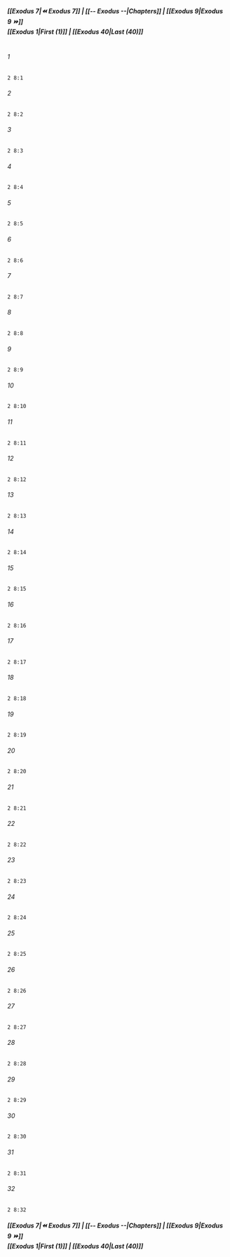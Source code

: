 
##### **[[Exodus 7|⏪ Exodus 7]] | [[-- Exodus --|Chapters]] | [[Exodus 9|Exodus 9 ⏩]]**<br>**[[Exodus 1|First (1)]] | [[Exodus 40|Last (40)]]**<br><br>

###### 1
``` verse
2 8:1
```
###### 2
``` verse
2 8:2
```
###### 3
``` verse
2 8:3
```
###### 4
``` verse
2 8:4
```
###### 5
``` verse
2 8:5
```
###### 6
``` verse
2 8:6
```
###### 7
``` verse
2 8:7
```
###### 8
``` verse
2 8:8
```
###### 9
``` verse
2 8:9
```
###### 10
``` verse
2 8:10
```
###### 11
``` verse
2 8:11
```
###### 12
``` verse
2 8:12
```
###### 13
``` verse
2 8:13
```
###### 14
``` verse
2 8:14
```
###### 15
``` verse
2 8:15
```
###### 16
``` verse
2 8:16
```
###### 17
``` verse
2 8:17
```
###### 18
``` verse
2 8:18
```
###### 19
``` verse
2 8:19
```
###### 20
``` verse
2 8:20
```
###### 21
``` verse
2 8:21
```
###### 22
``` verse
2 8:22
```
###### 23
``` verse
2 8:23
```
###### 24
``` verse
2 8:24
```
###### 25
``` verse
2 8:25
```
###### 26
``` verse
2 8:26
```
###### 27
``` verse
2 8:27
```
###### 28
``` verse
2 8:28
```
###### 29
``` verse
2 8:29
```
###### 30
``` verse
2 8:30
```
###### 31
``` verse
2 8:31
```
###### 32
``` verse
2 8:32
```

##### **[[Exodus 7|⏪ Exodus 7]] | [[-- Exodus --|Chapters]] | [[Exodus 9|Exodus 9 ⏩]]**<br>**[[Exodus 1|First (1)]] | [[Exodus 40|Last (40)]]**
